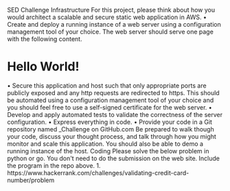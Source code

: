 SED Challenge
Infrastructure
For this project, please think about how you would architect a scalable and secure static web application in AWS.
•	Create and deploy a running instance of a web server using a configuration management tool of your choice. The web server should serve one page with the following content.
<html>
<head>
<title>Hello World</title>
</head>
<body>
<h1>Hello World!</h1>
</body>
</html>
•	Secure this application and host such that only appropriate ports are publicly exposed and any http requests are redirected to https. This should be automated using a configuration management tool of your choice and you should feel free to use a self-signed certificate for the web server.
•	Develop and apply automated tests to validate the correctness of the server configuration.
•	Express everything in code.
•	Provide your code in a Git repository named <FIRSTNAME>_Challenge on GitHub.com
Be prepared to walk though your code, discuss your thought process, and talk through how you might monitor and scale this application. You should also be able to demo a running instance of the host.
Coding
Please solve the below problem in python or go. You don't need to do the submission on the web site. Include the program in the repo above.
1.	https://www.hackerrank.com/challenges/validating-credit-card-number/problem


